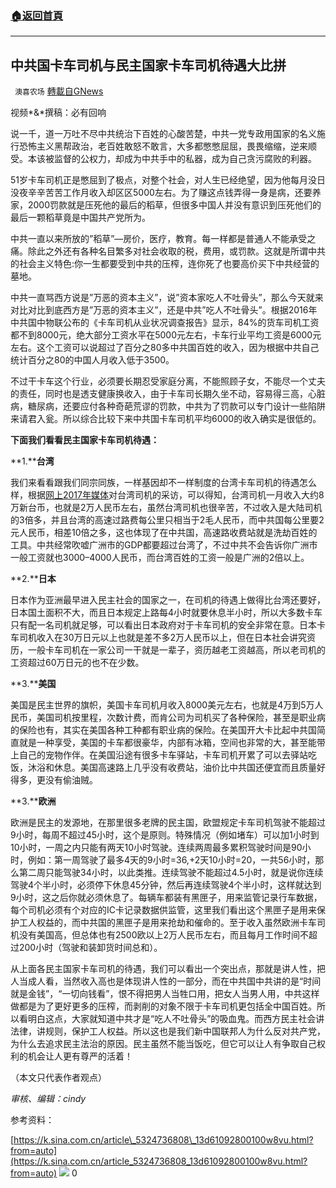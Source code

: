 ###  [:house:返回首頁](https://github.com/ourhimalayas/txt)
---

## 中共国卡车司机与民主国家卡车司机待遇大比拼
` 澳喜农场` [轉載自GNews](https://gnews.org/zh-hans/1096515/)

视频*&*撰稿：必有回响

说一千，道一万吐不尽中共统治下百姓的心酸苦楚，中共一党专政用国家的名义施行恐怖主义黑帮政治，老百姓敢怒不敢言，大多都憋憋屈屈，畏畏缩缩，逆来顺受。本该被监督的公权力，却成为中共手中的私器，成为自己贪污腐败的利器。

51岁卡车司机正是憋屈到了极点，对整个社会，对人生已经绝望，因为他每月没日没夜辛辛苦苦工作月收入却区区5000左右。为了赚这点钱弄得一身是病，还要养家，2000罚款就是压死他的最后的稻草，但很多中国人并没有意识到压死他们的最后一颗稻草竟是中国共产党所为。

中共一直以来所放的”稻草”—房价，医疗，教育。每一样都是普通人不能承受之痛。除此之外还有各种名目繁多对社会收取的税，费用，或罚款。这就是所谓中共的社会主义特色:你一生都要受到中共的压榨，连你死了也要高价买下中共经营的墓地。

中共一直骂西方说是”万恶的资本主义”，说”资本家吃人不吐骨头”，那么今天就来对比对比到底西方是”万恶的资本主义”，还是中共”吃人不吐骨头”。根据2016年中共国中物联公布的《卡车司机从业状况调查报告》显示，84%的货车司机工资都不到8000元，绝大部分工资水平在5000元左右，卡车行业平均工资是6000元左右。这个工资可以说超过了百分之80多中共国百姓的收入，因为根据中共自己统计百分之80的中国人月收入低于3500。

不过干卡车这个行业，必须要长期忍受家庭分离，不能照顾子女，不能尽一个丈夫的责任，同时也是透支健康换收入，由于卡车司长期久坐不动，容易得三高，心脏病，糖尿病，还要应付各种奇葩荒谬的罚款，中共为了罚款可以专门设计一些陷阱来请君入瓮。所以综合比较下来中共国卡车司机平均6000的收入确实是很低的。

**下面我们看看民主国家卡车司机待遇：**

**1.****台湾**

我们来看看跟我们同宗同族，一样基因却不一样制度的台湾卡车司机的待遇怎么样，根据[网上2017年媒体](https://www.cntplus.com/truck/14466.html)对台湾司机的采访，可以得知，台湾司机一月收入大约8万新台币，也就是2万人民币左右，虽然台湾司机也很辛苦，不过收入是大陆司机的3倍多，并且台湾的高速过路费每公里只相当于2毛人民币，而中共国每公里要2元人民币，相差10倍之多，这也体现了在中共国，高速路收费站就是洗劫百姓的工具。中共经常吹嘘广洲市的GDP都要超过台湾了，不过中共不会告诉你广洲市一般工资就也3000–4000人民币，而台湾百姓的工资一般是广洲的2倍以上。

**2.****日本**

日本作为亚洲最早进入民主社会的国家之一，在司机的待遇上做得比台湾还要好，日本国土面积不大，而且日本规定上路每4小时就要休息半小时，所以大多数卡车只有配一名司机就足够，可以看出日本政府对于卡车司机的安全非常在意。日本卡车司机收入在30万日元以上也就是差不多2万人民币以上，但在日本社会讲究资历，一般卡车司机在一家公司一干就是一辈子，资历越老工资越高，所以老司机的工资超过60万日元的也不在少数。

**3.****美国**

美国是民主世界的旗帜，美国卡车司机月收入8000美元左右，也就是4万到5万人民币，美国司机按里程，次数计费，而肯公司为司机买了各种保险，甚至是职业病的保险也有，其实在美国各种工种都有职业病的保险。在美国开大卡比起中共国简直就是一种享受，美国的卡车都很豪华，内部有冰箱，空间也非常的大，甚至能带上自己的宠物作伴。在美国沿途有很多卡车驿站，卡车司机开累了可以去驿站吃饭，沐浴和休息。美国高速路上几乎没有收费站，油价比中共国还便宜而且质量好得多，更没有偷油贼。

**3.****欧洲**

欧洲是民主的发源地，在那里很多老牌的民主国，欧盟规定卡车司机驾驶不能超过9小时，每周不超过45小时，这个是原则。特殊情况（例如堵车）可以加1小时到10小时，一周之内只能有两天10小时驾驶。连续两周最多累积驾驶时间是90小时，例如：第一周驾驶了最多4天的9小时=36,+2天10小时=20，一共56小时，那么第二周只能驾驶34小时，以此类推。连续驾驶不能超过4.5小时，就是说你连续驾驶4个半小时，必须停下休息45分钟，然后再连续驾驶4个半小时，这样就达到9小时，这之后你就必须休息了。每辆车都装有黑匣子，用来监管记录行车数据，每个司机必须有个对应的IC卡记录数据供监管，这里我们看出这个黑匣子是用来保护工人权益的，而中共国的黑匣子是用来抢劫和催命的。至于收入虽然欧洲卡车司机没有美国高，但总体也有2500欧以上2万人民币左右，而且每月工作时间不超过200小时（驾驶和装卸货时间总和）。

从上面各民主国家卡车司机的待遇，我们可以看出一个突出点，那就是讲人性，把人当成人看，当然收入高也是体现讲人性的一部分，而在中共国中共讲的是“时间就是金钱”，“一切向钱看”，恨不得把男人当牲口用，把女人当男人用，中共这样做都是为了更好更多的压榨，而剥削的对象不限于卡车司机更包括全中国百姓。所以看明白这点，大家就知道中共才是“吃人不吐骨头”的吸血鬼。而西方民主社会讲法律，讲规则，保护工人权益。所以这也是我们新中国联邦人为什么反对共产党，为什么去追求民主法治的原因。民主虽然不能当饭吃，但它可以让人有争取自己权利的机会让人更有尊严的活着！

（本文只代表作者观点）

*审核、编辑：cindy*

参考资料：

[https://k.sina.com.cn/article\_5324736808\_13d61092800100w8vu.html?from=auto](https://k.sina.com.cn/article_5324736808_13d61092800100w8vu.html?from=auto)
![]()![](https://gnews.org/wp-content/uploads/2021/04/1-澳喜Logo.jpeg)
0
